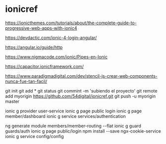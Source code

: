 # ionicref

https://ionicthemes.com/tutorials/about/the-complete-guide-to-progressive-web-apps-with-ionic4

https://devdactic.com/ionic-4-login-angular/

https://angular.io/guide/http

https://www.nigmacode.com/ionic/Pipes-en-Ionic

https://capacitor.ionicframework.com/

https://www.paradigmadigital.com/dev/stencil-js-crear-web-components-nunca-fue-tan-facil/


git init
git add *
git status
git commint -m 'subiendo el proyecto'
git remote add myorigin https://github.com/54digital/ionicref.git
git push -u myorigin master


ionic g provider user-service
ionic g page public login
ionic g page member/dashboard
ionic g service services/authentication

ng generate module members/member-routing --flat
ionic g guard guards/auth
ionic g page public/login
npm install --save ngx-cookie-service
ionic g service config/config


